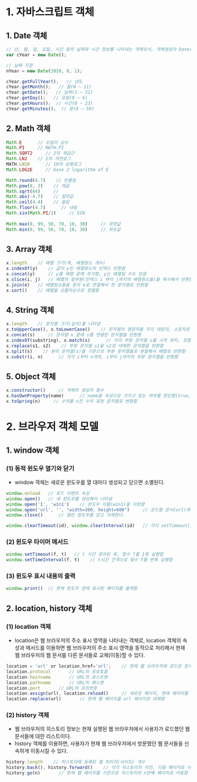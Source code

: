 # 1. 자바스크립트 객체

## 1. Date 객체

```javascript
// 년, 월, 일, 요일, 시간 등의 날짜와 시간 정보를 나타내는 객체로서, 객체생성자 Date()를 이용해서 생성한다.
var cYear = new Date();

// 날짜 지정
nYear = new Date(2020, 0, 1);

cYear.getFullYear();   // 년도
cYear.getMonth();   // 월(0 ~ 11)
cYear.getDate();   // 날짜(1 ~ 31)
cYear.getDay();   // 요일(0 ~ 6)
cYear.getHours();  // 시간(0 ~ 23)
cYear.getMinutes();  // 분(0 ~ 59)
```

## 2. Math 객체

```js
Math.E      // 오일러 상수
Math.PI     // MATH.PI
Math.SQRT2     // 2의 제곱근
Math.LN2    // 2의 자연로그
MATH.LN10      // 10의 상용로그
Math.LOG2E     // base 2 logarithm of E

Math.round(4.7)    // 반올림
Math.pow(8, 2)    // 제곱
Math.sqrt(64)     //     
Math.abs(-4.7)    // 절댓값
Math.ceil(4.4)    // 올림
Math.floor(4.7)      // 내림
Math.sin(Math.PI/2)     // SIN
   
Math.max(0, 99, 50, 70, 10, 30)     // 최댓값
Math.min(0, 99, 50, 70, 10, 30)     // 최솟값
```

## 3. Array 객체

```js
x.length	// 배열 크기(즉, 배열원소 개수)
x.indexOf(y)	// 값이 y인 배열원소의 인덱스 반환함
x.concat(y)		// y를 배열 끝에 추가함, y는 배열일 수도 있음
x.slice(i, j)	// 배열의 일부분(인덱스 i 부터 j까지의 배열원소들)을 복사해서 반환함
x.join(e)	// 배열원소들을 문자 e로 연결해서 한 문자열로 반환함
x.sort()	// 배열을 오름차순으로 정렬함
```

## 4. String 객체

```js
x.length	// 문자열 크기(길이)를 나타냄
x.toUpperCase(), x.toLowerCase()	// 문자열의 영문자를 각각 대문자, 소문자로 변환함
x.concat(s)		// 문자열 x 끝에 s를 연결한 문자열을 반환함
x.indexOf(substring), x.match(s)	  // 각각 부분 문자열 s를 시작 위치, 포함 여부를 반환함
x.replace(s1, s2)	 // 부분 문자열 s1을 s2로 대체한 문자열을 반환함
x.split(s)	  // 분리 문자열(s)를 기준으로 부분 문자열들로 분할해서 배열로 반환함
x.substr(i, n)		// 각각 i부터 n개의, i부터 j까지의 부분 문자열을 반환함
```

## 5. Object 객체

```js
x.constructor()		// 객체의 생성자 함수
x.hasOwnProperty(name)		// name을 속성으로 가지고 있는 여부를 판단함(true, false)
x.toSpring(n)	  // 수치를 n진 수치 표현 문자열로 변환함
```

# 2. 브라우저 객체 모델

## 1. window 객체

### (1) 동적 윈도우 열기와 닫기

- window 객체는 새로운 윈도우를 열 대마다 생성되고 닫으면 소멸된다.

```js
window.onload	// 로드 이벤트 속성
window.open()	// 새 윈도우를 생성해서 나타냄
window.open('I', 'win1')	// 윈도우 이름(win1)을 지정함
window.open('url', '', "width=300, height=600")		// 로드할 문서(url)와 윈도우 크기 등을 지정함
window.close()		// 열린 윈도우를 닫고 삭제한다.

window.clearTimeout(id), window.clearInterval(id)	// 각각 setTimeout(), setTimeInterval()의 실행을 	 													중지시킴
```

### (2) 윈도우 타이머 메서드

```js
window.setTimeout(f, t)	  // t 시간 경과된 후, 함수 f를 1회 실행함
window.setTimeInterval(f, t)	// t시간 간격으로 함수 f를 반복 실행함
```

### (3) 윈도우 표시 내용의 출력

```js
window.print()	// 현재 윈도우 창에 표시된 페이지를 출력함
```

## 2. location, history 객체

### (1) location 객체

- location은 웹 브라우저의 주소 표시 영역을 나타내는 객체로, location 객체의 속성과 메서드를 이용하면 웹 브라우저의 주소 표시 영역을 동적으로 처리해서 현재 웹 브라우저의 웹 문서를 다른 문서들로 교체(이동)할 수 있다.

```js
location = 'url' or location,href='url';	// 현재 웹 브라우저에 로드된 문서의 URL
location.protocol		// URL의 포로토콜
location.hostname		// URL의 호스트명
location.pathname		// URL의 패스명
location.port		// URL의 포트번호
location.assign(url), location.reload()		// 새로운 페이지, 현재 페이지를 로드함
location.replace(url)		// 현재 웹 페이지를 url 페이지로 대체함
```

### (2) history 객체

- 웹 브라우저의 히스토리 정보는 현재 실행된 웹 브라우저에서 사용자가 로드했던 웹 문서들에 대한 리스트이다.
- history 객체를 이용하면, 사용자가 현재 웹 브라우저에서 방문했던 웹 문서들을 신속하게 이동시킬 수 있다.

```js
history.length	  // 히스토리에 등록된 웹 피이지(사이트) 개수
history.back(), history.forward()	 // 각각 히스토리의 이전, 다음 페이지로 이동함
history.go(n)		// 현재 웹 페이지를 기준으로 히스토리의 n번째 페이지로 이동함
```

